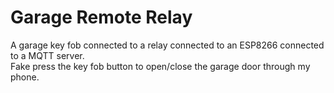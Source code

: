 # Garage Remote Relay

A garage key fob connected to a relay connected to an ESP8266 connected to a MQTT server.
<br>Fake press the key fob button to open/close the garage door through my phone.
